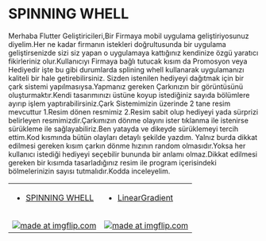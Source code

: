 # SPINNING WHELL
Merhaba Flutter Geliştiricileri,Bir Firmaya mobil uygulama geliştiriyosunuz diyelim.Her ne kadar firmanın istekleri doğrultusunda bir uygulama geliştirsenizde sizi siz yapan o uygulamaya kattığınız kendinize özgü yaratıcı fikirleriniz olur.Kullanıcıyı Firmaya bağlı tutucak kısım da Promosyon veya Hediyedir işte bu gibi durumlarda splining whell kullanarak uygulamanızı kaliteli bir hale getirebilirsiniz.
Sizden istenilen hediyeyi dağıtmak için bir çark sistemi yapılmasıysa.Yapmanız gereken Çarkınızın bir görüntüsünü oluşturmaktır.Kendi tasarımınızı üstüne koyup istediğiniz sayıda bölümlere ayırıp işlem yaptırabilirsiniz.Çark Sistemimizin üzerinde 2 tane resim mevcuttur
1.Resim dönen resmimiz 2.Resim sabit olup hediyeyi yada sürprizi belirleyen resmimizdir.Çarkımızın dönme olayını ister tıklanma ile istenirse sürükleme ile sağlayabiliriz.Ben yatayda ve dikeyde sürüklemeyi tercih ettim.Kod kısmında bütün olayları detaylı şekilde yazdım.
Yalnız burda dikkat edilmesi gereken kısım çarkın dönme hızının random olmasıdır.Yoksa her kullanıcı istediği hediyeyi seçebilir bununda bir anlamı olmaz.Dikkat edilmesi gereken bir kısımda tasarladığınız resim ile program içerisindeki bölmelerinizin sayısı tutmalıdır.Kodda inceleyelim.
  <table>
      <tr>
         <td>
       
- [SPINNING WHELL](https://github.com/harunayyildiz/flutterwidget/blob/master/lib/ImageSlider.dart)
<br>
<a href="https://imgflip.com/gif/3pby4b"><img src="https://i.imgflip.com/3pby4b.gif" title="made at imgflip.com"/></a>
        </td>
         <td>
  
  - [LinearGradient](https://github.com/harunayyildiz/flutterwidget1/blob/master/lib/LinearGradient.dart)
  <br>
<a href="https://imgflip.com/gif/3pbyvn"><img src="https://i.imgflip.com/3pbyvn.gif" title="made at imgflip.com"/></a>
        </td>
      </tr>
   </table>
